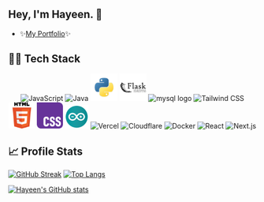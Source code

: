 ## Hey, I'm Hayeen. 👋

<!--
**Hayeensss/Hayeensss** is a ✨ _special_ ✨ repository because its `README.md` (this file) appears on your GitHub profile.

Here are some ideas to get you started:

- 🔭 I'm currently working on ...
- 🌱 I'm currently learning ...
- 🤔 I'm looking for help with ...
- 💬 Ask me about ...
- 📫 How to reach me: ...
- 😄 Pronouns: ...
- ⚡ Fun fact: ...
-->

- ✨<a href = "portfolio-hayeen.vercel.app">My Portfolio</a>✨

## 👩‍💻 Tech Stack

<div align = 'center'>
<img height="45" alt="JavaScript" src="https://cdn.jsdelivr.net/gh/devicons/devicon/icons/javascript/javascript-original.svg"/>
<img height="45" alt="Java" src="https://cdn.jsdelivr.net/gh/devicons/devicon/icons/java/java-original.svg"/>
<img height="55" alt="python" src="https://raw.githubusercontent.com/github/explore/80688e429a7d4ef2fca1e82350fe8e3517d3494d/topics/python/python.png">
<img height="55" alt="flask" src="https://raw.githubusercontent.com/github/explore/80688e429a7d4ef2fca1e82350fe8e3517d3494d/topics/flask/flask.png">
<img height = "45" src="https://cdn.jsdelivr.net/gh/devicons/devicon/icons/mysql/mysql-original.svg" height="30" alt="mysql logo">
<img height="45" alt="Tailwind CSS" src="https://cdn.jsdelivr.net/gh/devicons/devicon/icons/tailwindcss/tailwindcss-original.svg"/>
<img height="53" alt="html" src="https://raw.githubusercontent.com/github/explore/5c058a388828bb5fde0bcafd4bc867b5bb3f26f3/topics/html/html.png">
<img height="53" alt="css" src="https://raw.githubusercontent.com/github/explore/80688e429a7d4ef2fca1e82350fe8e3517d3494d/topics/css/css.png"> 
<img height="48" alt="arduino" src="https://raw.githubusercontent.com/github/explore/80688e429a7d4ef2fca1e82350fe8e3517d3494d/topics/arduino/arduino.png"> 
<img height="45" alt="Vercel" src="https://raw.githubusercontent.com/gilbarbara/logos/main/logos/vercel-icon.svg"/>
<img height="45" alt="Cloudflare" src="https://cdn.jsdelivr.net/gh/devicons/devicon/icons/cloudflare/cloudflare-original.svg"/>
<img height="45" alt="Docker" src="https://cdn.jsdelivr.net/gh/devicons/devicon/icons/docker/docker-original.svg"/>
<img height="45" alt="React" src="https://cdn.jsdelivr.net/gh/devicons/devicon/icons/react/react-original.svg"/>
<img height="45" alt="Next.js" src="https://cdn.jsdelivr.net/gh/devicons/devicon/icons/nextjs/nextjs-original.svg"/>

</div>

## 📈 Profile Stats

[![GitHub Streak](https://streak-stats.demolab.com/?user=Hayeensss&theme=transparent&hide_border=true)](https://git.io/streak-stats) [![Top Langs](https://github-readme-stats.vercel.app/api/top-langs/?username=Hayeensss&layout=compact&theme=transparent&hide_border=true)](https://github.com/Hayeensss/github-readme-stats)

[![Hayeen's GitHub stats](https://github-readme-stats.vercel.app/api?username=Hayeensss&show_icons=true&theme=transparent&hide_border=true&hide_title=true)](https://github.com/Hayeensss)
